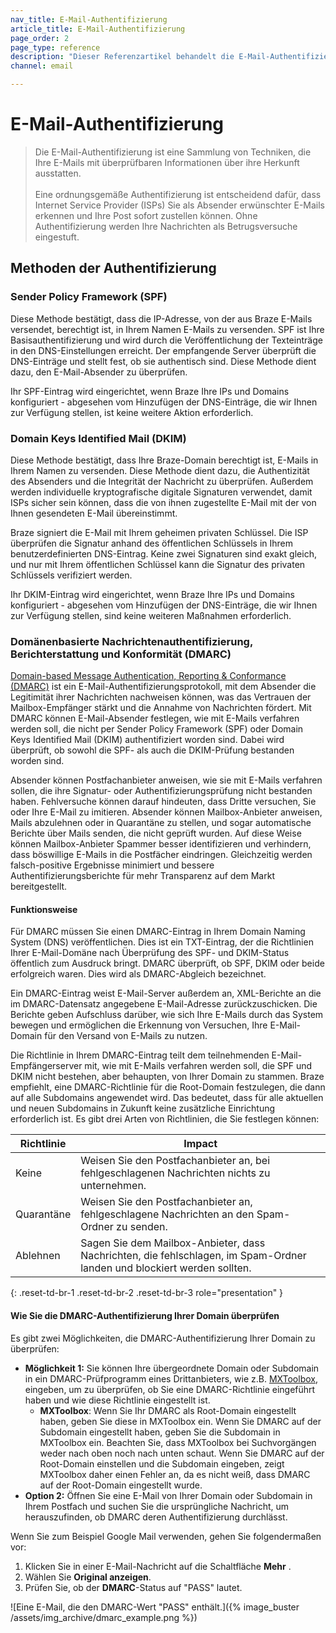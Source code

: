 ```yaml
---
nav_title: E-Mail-Authentifizierung
article_title: E-Mail-Authentifizierung
page_order: 2
page_type: reference
description: "Dieser Referenzartikel behandelt die E-Mail-Authentifizierung, eine Sammlung von Techniken, die darauf abzielen, Ihre E-Mails mit überprüfbaren Informationen über ihre Herkunft auszustatten."
channel: email

---
```


# E-Mail-Authentifizierung

> Die E-Mail-Authentifizierung ist eine Sammlung von Techniken, die Ihre E-Mails mit überprüfbaren Informationen über ihre Herkunft ausstatten.<br><br>Eine ordnungsgemäße Authentifizierung ist entscheidend dafür, dass Internet Service Provider (ISPs) Sie als Absender erwünschter E-Mails erkennen und Ihre Post sofort zustellen können. Ohne Authentifizierung werden Ihre Nachrichten als Betrugsversuche eingestuft. 

## Methoden der Authentifizierung

### Sender Policy Framework (SPF)

Diese Methode bestätigt, dass die IP-Adresse, von der aus Braze E-Mails versendet, berechtigt ist, in Ihrem Namen E-Mails zu versenden. SPF ist Ihre Basisauthentifizierung und wird durch die Veröffentlichung der Texteinträge in den DNS-Einstellungen erreicht. Der empfangende Server überprüft die DNS-Einträge und stellt fest, ob sie authentisch sind. Diese Methode dient dazu, den E-Mail-Absender zu überprüfen.

Ihr SPF-Eintrag wird eingerichtet, wenn Braze Ihre IPs und Domains konfiguriert - abgesehen vom Hinzufügen der DNS-Einträge, die wir Ihnen zur Verfügung stellen, ist keine weitere Aktion erforderlich.

### Domain Keys Identified Mail (DKIM)

Diese Methode bestätigt, dass Ihre Braze-Domain berechtigt ist, E-Mails in Ihrem Namen zu versenden. Diese Methode dient dazu, die Authentizität des Absenders und die Integrität der Nachricht zu überprüfen. Außerdem werden individuelle kryptografische digitale Signaturen verwendet, damit ISPs sicher sein können, dass die von ihnen zugestellte E-Mail mit der von Ihnen gesendeten E-Mail übereinstimmt.

Braze signiert die E-Mail mit Ihrem geheimen privaten Schlüssel. Die ISP überprüfen die Signatur anhand des öffentlichen Schlüssels in Ihrem benutzerdefinierten DNS-Eintrag. Keine zwei Signaturen sind exakt gleich, und nur mit Ihrem öffentlichen Schlüssel kann die Signatur des privaten Schlüssels verifiziert werden.

Ihr DKIM-Eintrag wird eingerichtet, wenn Braze Ihre IPs und Domains konfiguriert - abgesehen vom Hinzufügen der DNS-Einträge, die wir Ihnen zur Verfügung stellen, sind keine weiteren Maßnahmen erforderlich.

### Domänenbasierte Nachrichtenauthentifizierung, Berichterstattung und Konformität (DMARC)

[Domain-based Message Authentication, Reporting & Conformance (DMARC)](https://dmarc.org/) ist ein E-Mail-Authentifizierungsprotokoll, mit dem Absender die Legitimität ihrer Nachrichten nachweisen können, was das Vertrauen der Mailbox-Empfänger stärkt und die Annahme von Nachrichten fördert. Mit DMARC können E-Mail-Absender festlegen, wie mit E-Mails verfahren werden soll, die nicht per Sender Policy Framework (SPF) oder Domain Keys Identified Mail (DKIM) authentifiziert worden sind. Dabei wird überprüft, ob sowohl die SPF- als auch die DKIM-Prüfung bestanden worden sind. 

Absender können Postfachanbieter anweisen, wie sie mit E-Mails verfahren sollen, die ihre Signatur- oder Authentifizierungsprüfung nicht bestanden haben. Fehlversuche können darauf hindeuten, dass Dritte versuchen, Sie oder Ihre E-Mail zu imitieren. Absender können Mailbox-Anbieter anweisen, Mails abzulehnen oder in Quarantäne zu stellen, und sogar automatische Berichte über Mails senden, die nicht geprüft wurden. Auf diese Weise können Mailbox-Anbieter Spammer besser identifizieren und verhindern, dass böswillige E-Mails in die Postfächer eindringen. Gleichzeitig werden falsch-positive Ergebnisse minimiert und bessere Authentifizierungsberichte für mehr Transparenz auf dem Markt bereitgestellt.

#### Funktionsweise

Für DMARC müssen Sie einen DMARC-Eintrag in Ihrem Domain Naming System (DNS) veröffentlichen. Dies ist ein TXT-Eintrag, der die Richtlinien Ihrer E-Mail-Domäne nach Überprüfung des SPF- und DKIM-Status öffentlich zum Ausdruck bringt. DMARC überprüft, ob SPF, DKIM oder beide erfolgreich waren. Dies wird als DMARC-Abgleich bezeichnet.

Ein DMARC-Eintrag weist E-Mail-Server außerdem an, XML-Berichte an die im DMARC-Datensatz angegebene E-Mail-Adresse zurückzuschicken. Die Berichte geben Aufschluss darüber, wie sich Ihre E-Mails durch das System bewegen und ermöglichen die Erkennung von Versuchen, Ihre E-Mail-Domain für den Versand von E-Mails zu nutzen.

Die Richtlinie in Ihrem DMARC-Eintrag teilt dem teilnehmenden E-Mail-Empfängerserver mit, wie mit E-Mails verfahren werden soll, die SPF und DKIM nicht bestehen, aber behaupten, von Ihrer Domain zu stammen. Braze empfiehlt, eine DMARC-Richtlinie für die Root-Domain festzulegen, die dann auf alle Subdomains angewendet wird. Das bedeutet, dass für alle aktuellen und neuen Subdomains in Zukunft keine zusätzliche Einrichtung erforderlich ist. Es gibt drei Arten von Richtlinien, die Sie festlegen können:

| Richtlinie | Impact |
| --- | --- |
| Keine | Weisen Sie den Postfachanbieter an, bei fehlgeschlagenen Nachrichten nichts zu unternehmen. |
| Quarantäne | Weisen Sie den Postfachanbieter an, fehlgeschlagene Nachrichten an den Spam-Ordner zu senden. |
| Ablehnen | Sagen Sie dem Mailbox-Anbieter, dass Nachrichten, die fehlschlagen, im Spam-Ordner landen und blockiert werden sollten. |
{: .reset-td-br-1 .reset-td-br-2 .reset-td-br-3 role="presentation" }

#### Wie Sie die DMARC-Authentifizierung Ihrer Domain überprüfen

Es gibt zwei Möglichkeiten, die DMARC-Authentifizierung Ihrer Domain zu überprüfen:

- **Möglichkeit 1:** Sie können Ihre übergeordnete Domain oder Subdomain in ein DMARC-Prüfprogramm eines Drittanbieters, wie z.B. [MXToolbox](https://mxtoolbox.com/dmarc.aspx), eingeben, um zu überprüfen, ob Sie eine DMARC-Richtlinie eingeführt haben und wie diese Richtlinie eingestellt ist.
    - **MXToolbox**: Wenn Sie Ihr DMARC als Root-Domain eingestellt haben, geben Sie diese in MXToolbox ein. Wenn Sie DMARC auf der Subdomain eingestellt haben, geben Sie die Subdomain in MXToolbox ein. Beachten Sie, dass MXToolbox bei Suchvorgängen weder nach oben noch nach unten schaut. Wenn Sie DMARC auf der Root-Domain einstellen und die Subdomain eingeben, zeigt MXToolbox daher einen Fehler an, da es nicht weiß, dass DMARC auf der Root-Domain eingestellt wurde.
- **Option 2:** Öffnen Sie eine E-Mail von Ihrer Domain oder Subdomain in Ihrem Postfach und suchen Sie die ursprüngliche Nachricht, um herauszufinden, ob DMARC deren Authentifizierung durchlässt.

Wenn Sie zum Beispiel Google Mail verwenden, gehen Sie folgendermaßen vor:

1. Klicken Sie in einer E-Mail-Nachricht auf die Schaltfläche **Mehr** <i class="fa-solid fa-ellipsis"></i>.
2. Wählen Sie **Original anzeigen**.
3. Prüfen Sie, ob der **DMARC**-Status auf "PASS" lautet.

\![Eine E-Mail, die den DMARC-Wert "PASS" enthält.]({% image_buster /assets/img_archive/dmarc_example.png %})

